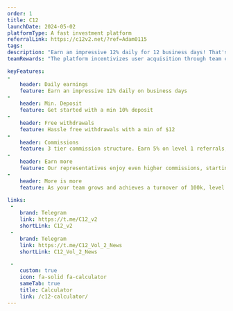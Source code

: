 ```yaml
---
order: 1
title: C12
launchDate: 2024-05-02
platformType: A fast investment platform
referralLink: https://c12v2.net/?ref=Adam0115
tags: 
description: "Earn an impressive 12% daily for 12 business days! That's the kind of growth you've been dreaming of."
teamRewards: "The platform incentivizes user acquisition through team commissions and referral rewards. Details available on the official website."

keyFeatures:
-
    header: Daily earnings
    feature: Earn an impressive 12% daily on business days
-
    header: Min. Deposit
    feature: Get started with a min 10% deposit
-
    header: Free withdrawals
    feature: Hassle free withdrawals with a min of $12
-
    header: Commissions
    feature: 3 tier commission structure. Earn 5% on level 1 referrals, 2% on level 2, and 1% on level 3
-
    header: Earn more
    feature: Our representatives enjoy even higher commissions, starting at 7% on level 1.
-
    header: More is more
    feature: As your team grows and achieves a turnover of 100k, level 1 commissions soar to 12%!

links:
 - 
    brand: Telegram
    link: https://t.me/C12_v2
    shortLink: C12_v2
 - 
    brand: Telegram
    link: https://t.me/C12_Vol_2_News
    shortLink: C12_Vol_2_News

 - 
    custom: true
    icon: fa-solid fa-calculator
    sameTab: true
    title: Calculator
    link: /c12-calculator/
---
```

